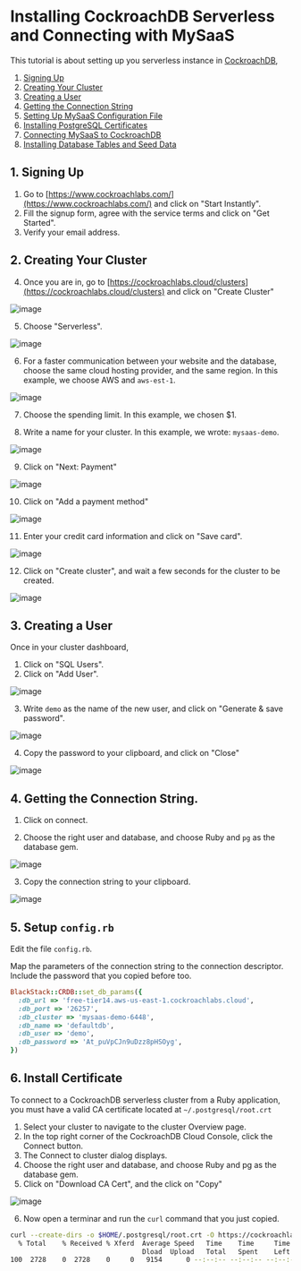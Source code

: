 # Installing CockroachDB Serverless and Connecting with MySaaS

This tutorial is about setting up you serverless instance in [CockroachDB](https://www.cockroachlabs.com/),  

1. [Signing Up](#1-signing-up)
2. [Creating Your Cluster](#2-creating-your-cluster)
3. [Creating a User](#3-creating-a-user)
4. [Getting the Connection String](#4-getting-the-connection-string)
5. [Setting Up MySaaS Configuration File](#5-setup-configrb)
6. [Installing PostgreSQL Certificates](#6-install-certificate)
7. [Connecting MySaaS to CockroachDB](#7-test-database-connection)
8. [Installing Database Tables and Seed Data](#8-install-database-tables-and-seed-data)

## 1. Signing Up

1. Go to [https://www.cockroachlabs.com/](https://www.cockroachlabs.com/) and click on "Start Instantly".
2. Fill the signup form, agree with the service terms and click on "Get Started".
3. Verify your email address.

## 2. Creating Your Cluster

4. Once you are in, go to [https://cockroachlabs.cloud/clusters](https://cockroachlabs.cloud/clusters) and click on "Create Cluster"

![image](https://user-images.githubusercontent.com/55877846/200142095-810c12f6-a52a-4872-aaa9-106ce501fe00.png)

5. Choose "Serverless".

![image](https://user-images.githubusercontent.com/55877846/200142138-5fe7902c-8cc8-44bb-8269-31d73a78b560.png)

6. For a faster communication between your website and the database, choose the same cloud hosting provider, and the same region. In this example, we choose AWS and `aws-est-1`.

![image](https://user-images.githubusercontent.com/55877846/200142181-5edc55f5-c1e5-4200-a64a-33519ed037f2.png)

7. Choose the spending limit. In this example, we chosen $1.

8. Write a name for your cluster. In this example, we wrote: `mysaas-demo`.

![image](https://user-images.githubusercontent.com/55877846/200142212-f700b459-c880-4967-a878-e7bb1260a49c.png)

9. Click on "Next: Payment"

![image](https://user-images.githubusercontent.com/55877846/200142254-882b7c06-08a1-4e21-abf5-45f05144ee38.png)

10. Click on "Add a payment method"

![image](https://user-images.githubusercontent.com/55877846/200142274-7ec34382-e2d2-4b5c-adf0-4c30016bd113.png)

11. Enter your credit card information and click on "Save card".

![image](https://user-images.githubusercontent.com/55877846/200142327-694ea033-c038-4efd-93ee-c46d8b5bb926.png)

12. Click on "Create cluster", and wait a few seconds for the cluster to be created.

![image](https://user-images.githubusercontent.com/55877846/200142342-862969eb-5fec-4748-9dee-ba18f385f540.png)

## 3. Creating a User

Once in your cluster dashboard, 

1. Click on "SQL Users".
2. Click on "Add User".

![image](https://user-images.githubusercontent.com/55877846/200142512-2693ed34-4583-415e-98cf-986b4292d638.png)

3. Write `demo` as the name of the new user, and click on "Generate & save password".

![image](https://user-images.githubusercontent.com/55877846/200142545-99441c69-1dfd-4bed-98c6-0fdfe9ae0f32.png)

4. Copy the password to your clipboard, and click on "Close"

![image](https://user-images.githubusercontent.com/55877846/200142559-17e5181a-67a7-4df3-81de-98ae6b32df50.png)

## 4. Getting the Connection String.

1. Click on connect.

2. Choose the right user and database, and choose Ruby and `pg` as the database gem.

![image](https://user-images.githubusercontent.com/55877846/200144320-5a44c6e8-5061-40f8-b52c-559570e53275.png)

3. Copy the connection string to your clipboard.

![image](https://user-images.githubusercontent.com/55877846/200143106-1e86a237-9d39-4c9b-97c1-9681fa5a0000.png)

## 5. Setup `config.rb`

Edit the file `config.rb`.

Map the parameters of the connection string to the connection descriptor. Include the password that you copied before too.

```ruby
BlackStack::CRDB::set_db_params({
  :db_url => 'free-tier14.aws-us-east-1.cockroachlabs.cloud',
  :db_port => '26257',
  :db_cluster => 'mysaas-demo-6448',
  :db_name => 'defaultdb',
  :db_user => 'demo',
  :db_password => 'At_puVpCJn9uDzz8pHSOyg',
})
```
## 6. Install Certificate

To connect to a CockroachDB serverless cluster from a Ruby application, you must have a valid CA certificate located at `~/.postgresql/root.crt`

1.  Select your cluster to navigate to the cluster Overview page.
2. In the top right corner of the CockroachDB Cloud Console, click the Connect button.
3. The Connect to cluster dialog displays.
4. Choose the right user and database, and choose Ruby and pg as the database gem.
5. Click on "Download CA Cert", and the click on "Copy"

![image](https://user-images.githubusercontent.com/55877846/200143543-932344c3-da4e-4186-ac75-4ec85691ee41.png)

6. Now open a terminar and run the `curl` command that you just copied.

```bash
curl --create-dirs -o $HOME/.postgresql/root.crt -O https://cockroachlabs.cloud/clusters/06431e6c-46e0-4615-9718-f6e0a815f15f/cert
  % Total    % Received % Xferd  Average Speed   Time    Time     Time  Current
                                 Dload  Upload   Total   Spent    Left  Speed
100  2728    0  2728    0     0   9154      0 --:--:-- --:--:-- --:--:--  9154
```
